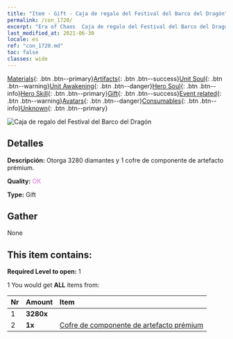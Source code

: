 ```yaml
---
title: "Item - Gift - Caja de regalo del Festival del Barco del Dragón"
permalink: /con_1720/
excerpt: "Era of Chaos  Caja de regalo del Festival del Barco del Dragón"
last_modified_at: 2021-06-30
locale: es
ref: "con_1720.md"
toc: false
classes: wide
---
```

 [Materials](/ItemsES/){: .btn .btn--primary}[Artifacts](/ItemsES/Artifacts/){: .btn .btn--success}[Unit Soul](/ItemsES/UnitSoul/){: .btn .btn--warning}[Unit Awakening](/ItemsES/UnitAwakening/){: .btn .btn--danger}[Hero Soul](/ItemsES/HeroSoul/){: .btn .btn--info}[Hero Skill](/ItemsES/HeroSkill/){: .btn .btn--primary}[Gift](/ItemsES/Gift/){: .btn .btn--success}[Event related](/ItemsES/Events/){: .btn .btn--warning}[Avatars](/ItemsES/Avatars/){: .btn .btn--danger}[Consumables](/ItemsES/Consumables/){: .btn .btn--info}[Unknown](/ItemsES/Unknown/){: .btn .btn--primary}

 ![Caja de regalo del Festival del Barco del Dragón](/images/t/i_907331.png)

## Detalles
 **Descripción:** Otorga 3280 diamantes y 1 cofre de componente de artefacto prémium.

 **Quality:** <span style="color: #DA70D6">OK</span>

 **Type:** Gift

## Gather

  None

## This item contains:

 **Required Level to open:** 1

 1 You would get **ALL** items  from:

  | Nr | Amount |     Item    |
  |:---|:-------|:------------|
  | 1 |  **3280x** | <i class="fas fa-gem"/> |  | 
  | 2 |  **1x** | [Cofre de componente de artefacto prémium](/ItemsES/con_1721/) |  | 
